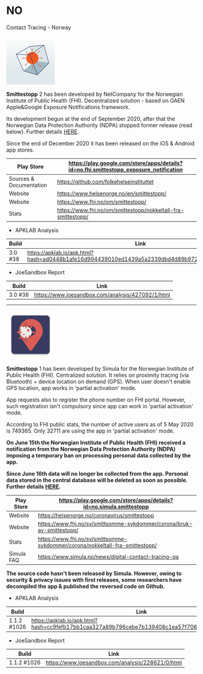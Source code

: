 # NO
Contact Tracing - Norway

![](apkicon_NO2.png)

**Smittestopp** 2 has been developed by NetCompany for the Norwegian Institute of Public Health (FHI). Decentralized solution - based on GAEN Apple&Google Exposure Notifications framework.

Its development begun at the end of September 2020, after that the Norwegian Data Protection Authority (NDPA) stopped former release (read below). Further details [HERE](https://www.fhi.no/en/news/2020/niph-starts-work-on-a-new-solution-for-digital-contact-tracing/).

Since the end of December 2020 it has been released on the iOS & Android app stores.

Play Store | https://play.google.com/store/apps/details?id=no.fhi.smittestopp_exposure_notification
-----------|--------------------------------------------------------------------
Sources & Documentation | https://github.com/folkehelseinstituttet
Website | https://www.helsenorge.no/en/smittestopp/
Website | https://www.fhi.no/om/smittestopp/
Stats | https://www.fhi.no/om/smittestopp/nokkeltall-fra-smittestopp/

- APKLAB Analysis

Build | Link
------|-----
3.0 #38 | https://apklab.io/apk.html?hash=ad0448b1afe16d994439010ed1439a5a2339dbd4d89b972d2298a6b806d1861f

- JoeSandbox Report

Build | Link
------|-----
3.0 #38 | https://www.joesandbox.com/analysis/427092/1/html

-----------------------------------

![](apkicon_NO.png)

**Smittestopp** 1 has been developed by Simula for the Norwegian Institute of Public Health (FHI). Centralized solution. It relies on proximity tracing (via Bluetooth) + device location on demand (GPS). When user doesn't enable GPS location, app works in 'partial activation' mode.

App requests also to register the phone number on FHI portal. However, such registration isn't compulsory since app can work in 'partial activation' mode.

According to FHI public stats, the number of active users as of 5 May 2020 is 749365. Only 32711 are using the app in 'partial activation' mode.

**On June 15th the Norwegian Institute of Public Health (FHI) received a notification from the Norwegian Data Protection Authority (NDPA) imposing a temporary ban on processing personal data collected by the app.**

**Since June 16th data will no longer be collected from the app. Personal data stored in the central database will be deleted as soon as possible. Further details [HERE](https://www.fhi.no/en/news/2020/niph-stops-collection-of-personal-data-in-smittestopp/).**


Play Store | https://play.google.com/store/apps/details?id=no.simula.smittestopp
-----------|--------------------------------------------------------------------
Website | https://helsenorge.no/coronavirus/smittestopp
Website | https://www.fhi.no/sv/smittsomme-sykdommer/corona/bruk-av-smittestopp/
Stats | https://www.fhi.no/sv/smittsomme-sykdommer/corona/nokkeltall-fra-smittestopp/
Simula FAQ | https://www.simula.no/news/digital-contact-tracing-qa

__The source code hasn't been released by Simula. However, owing to security & privacy issues with first releases, some researchers have decompiled the app & published the reversed code on Github.__

- APKLAB Analysis

Build | Link
------|-----
1.1.2 #1026 | https://apklab.io/apk.html?hash=cc9fefb17bb1caa327a89b796cebe7b139408c1ea57f7065820e7a9e1ba13dfb

- JoeSandbox Report

Build | Link
------|-----
1.1.2 #1026 | https://www.joesandbox.com/analysis/228621/0/html
